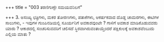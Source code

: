 +++
title = "003 ತರಣಿಗುಣ್ಟೇ ಸಮಯವನಿಲಗೆ"

+++
3. ಅಸಂಖ್ಯ ಛತ್ರಿಗಳು, ಮಕರ ತೋರಣಗಳು, ಪತಾಕೆಗಳು, ಆಕರ್ಷಕವಾದ ದೊಡ್ಡ ಚಾಮರಗಳು, ಈಟಿಗಳ ಸಾಲುಗಳು, - ಇವುಗಳ ಗುಂಪಿನಡಿಯಲ್ಲಿ ಸೂರ್ಯನಿಗೆ ಅವಕಾಶವುಂಟೇ ? ಗಾಳಿಗೆ ಅವಕಾಶ ಮಾಡಿಕೊಡುವವರು ಯಾರು ? ಆಕಾಶದಲ್ಲಿ ಸಂಚರಿಸುವವರಿಗೆ ಚಲಿಸದೆ ಸ್ಥಿರವಾಗಿರುವಂತಾಯ್ತೆಂದರೆ ಪಕ್ಷಿಕುಲಕ್ಕೆ ಅವಕಾಶವೆಂಬುದು ಎಲ್ಲಿಯ ಮಾತು ?